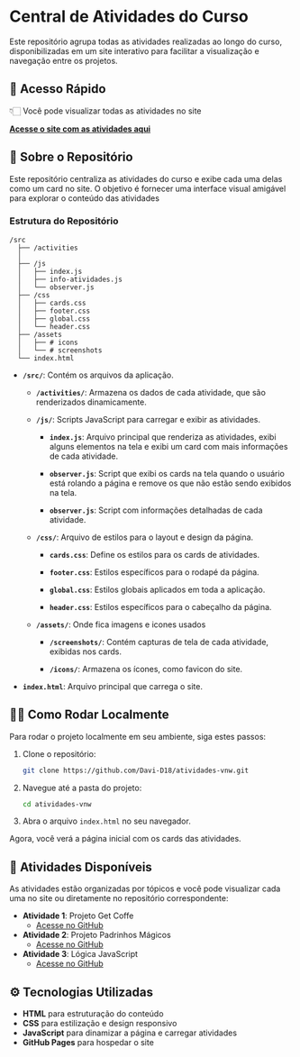 # Central de Atividades do Curso

Este repositório agrupa todas as atividades realizadas ao longo do curso, disponibilizadas em um site interativo para facilitar a visualização e navegação entre os projetos.

## 🔗 Acesso Rápido

👇🏻 Você pode visualizar todas as atividades no site 

[**Acesse o site com as atividades aqui**](https://davi-d18.github.io/atividades-vnw)

## 📖 Sobre o Repositório

Este repositório centraliza as atividades do curso e exibe cada uma delas como um card no site. O objetivo é fornecer uma interface visual amigável para explorar o conteúdo das atividades

### Estrutura do Repositório

```plaintext
/src
  ├── /activities
  │
  ├── /js
  │   ├── index.js           
  │   ├── info-atividades.js
  │   └── observer.js
  ├── /css
  │   ├── cards.css
  │   ├── footer.css
  │   ├── global.css
  │   └── header.css
  ├── /assets
  │   ├── # icons
  │   └── # screenshots
  └── index.html
```

- **`/src/`**: Contém os arquivos da aplicação.

  - **`/activities/`**: Armazena os dados de cada atividade, que são renderizados dinamicamente.
  - **`/js/`**: Scripts JavaScript para carregar e exibir as atividades.

    - **`index.js`**: Arquivo principal que renderiza as atividades, exibi alguns elementos na tela e exibi um card com mais informações de cada atividade.

    - **`observer.js`**: Script que exibi os cards na tela quando o usuário está rolando a página e remove os que não estão sendo exibidos na tela.

    - **`observer.js`**: Script com informações detalhadas de cada atividade.

  - **`/css/`**: Arquivo de estilos para o layout e design da página.

    - **`cards.css`**: Define os estilos para os cards de atividades.
    
    - **`footer.css`**: Estilos específicos para o rodapé da página.
    
    - **`global.css`**: Estilos globais aplicados em toda a aplicação.
    
    - **`header.css`**: Estilos específicos para o cabeçalho da página.

  - **`/assets/`**: Onde fica imagens e icones usados

    - **`/screenshots/`**: Contém capturas de tela de cada atividade, exibidas nos cards.
    
    - **`/icons/`**: Armazena os ícones, como favicon do site.
- **`index.html`**: Arquivo principal que carrega o site.


## 👨‍💻 Como Rodar Localmente

Para rodar o projeto localmente em seu ambiente, siga estes passos:

1. Clone o repositório:
    ```bash
    git clone https://github.com/Davi-D18/atividades-vnw.git
    ```
2. Navegue até a pasta do projeto:
    ```bash
    cd atividades-vnw
    ```
3. Abra o arquivo `index.html` no seu navegador.

Agora, você verá a página inicial com os cards das atividades.

## 📂 Atividades Disponíveis

As atividades estão organizadas por tópicos e você pode visualizar cada uma no site ou diretamente no repositório correspondente:

- **Atividade 1**: Projeto Get Coffe  
  - [Acesse no GitHub](https://davi-d18.github.io/atividades-vnw/src/activities/atv01_projeto-coffe)
- **Atividade 2**: Projeto Padrinhos Mágicos  
  - [Acesse no GitHub](https://davi-d18.github.io/atividades-vnw/src/activities/atv02_padrinhos-magicos)
- **Atividade 3**: Lógica JavaScript  
  - [Acesse no GitHub](https://davi-d18.github.io/atividades-vnw/src/activities/atv03_logica-js)

## ⚙️ Tecnologias Utilizadas

- **HTML** para estruturação do conteúdo
- **CSS** para estilização e design responsivo
- **JavaScript** para dinamizar a página e carregar atividades
- **GitHub Pages** para hospedar o site


